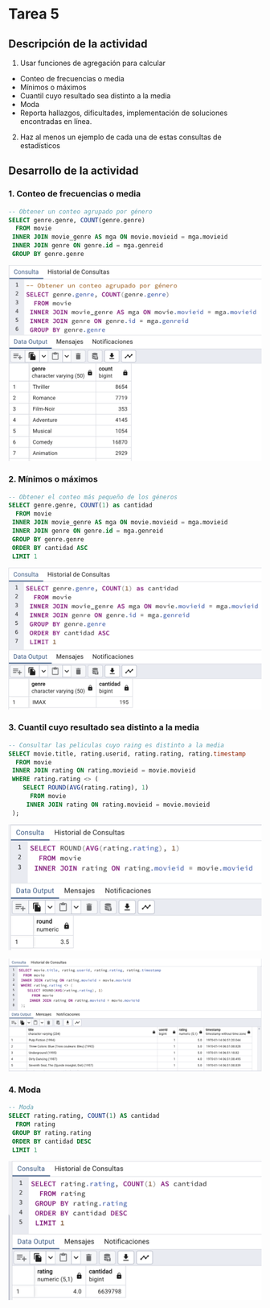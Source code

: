 # Tarea 5

## Descripción de la actividad

1. Usar funciones de agregación para calcular
    
- Conteo de frecuencias o media  
- Mínimos o máximos
- Cuantil cuyo resultado sea distinto a la media
- Moda  
- Reporta hallazgos, dificultades, implementación de soluciones encontradas en línea.

2. Haz al menos un ejemplo de cada una de estas consultas de estadísticos

## Desarrollo de la actividad

### 1. Conteo de frecuencias o media

``` sql
-- Obtener un conteo agrupado por género
SELECT genre.genre, COUNT(genre.genre)
  FROM movie
 INNER JOIN movie_genre AS mga ON movie.movieid = mga.movieid
 INNER JOIN genre ON genre.id = mga.genreid
 GROUP BY genre.genre
```

![Imagen](assets/E1.png)

### 2. Mínimos o máximos

``` sql
-- Obtener el conteo más pequeño de los géneros
SELECT genre.genre, COUNT(1) as cantidad
  FROM movie
 INNER JOIN movie_genre AS mga ON movie.movieid = mga.movieid
 INNER JOIN genre ON genre.id = mga.genreid
 GROUP BY genre.genre
 ORDER BY cantidad ASC
 LIMIT 1
```
![Imagen](assets/E2.png)

### 3. Cuantil cuyo resultado sea distinto a la media

``` sql
-- Consultar las peliculas cuyo raing es distinto a la media
SELECT movie.title, rating.userid, rating.rating, rating.timestamp
  FROM movie
 INNER JOIN rating ON rating.movieid = movie.movieid
 WHERE rating.rating <> (
	SELECT ROUND(AVG(rating.rating), 1)
	  FROM movie
	 INNER JOIN rating ON rating.movieid = movie.movieid
 );
```
![Imagen](assets/E3.1.png)

![Imagen](assets/E3.2.png)

### 4. Moda

``` sql
-- Moda
SELECT rating.rating, COUNT(1) AS cantidad
  FROM rating
 GROUP BY rating.rating
 ORDER BY cantidad DESC
 LIMIT 1
```

![Imagen](assets/E4.png)